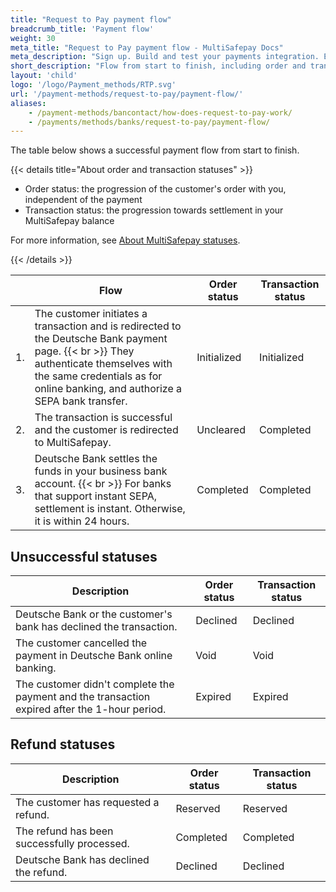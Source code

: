 ```yaml
---
title: "Request to Pay payment flow"
breadcrumb_title: 'Payment flow'
weight: 30
meta_title: "Request to Pay payment flow - MultiSafepay Docs"
meta_description: "Sign up. Build and test your payments integration. Explore our products and services. Use our API reference, SDKs, and wrappers. Get support."
short_description: "Flow from start to finish, including order and transaction status changes"
layout: 'child'
logo: '/logo/Payment_methods/RTP.svg'
url: '/payment-methods/request-to-pay/payment-flow/'
aliases: 
    - /payment-methods/bancontact/how-does-request-to-pay-work/
    - /payments/methods/banks/request-to-pay/payment-flow/
---
```


The table below shows a successful payment flow from start to finish.  

{{< details title="About order and transaction statuses" >}}

- Order status: the progression of the customer's order with you, independent of the payment
- Transaction status: the progression towards settlement in your MultiSafepay balance

For more information, see [About MultiSafepay statuses](/payments/multisafepay-statuses/).

{{< /details >}}

|   | Flow | Order status | Transaction status |
|---|---|---|---|
| 1. | The customer initiates a transaction and is redirected to the Deutsche Bank payment page. {{< br >}} They authenticate themselves with the same credentials as for online banking, and authorize a SEPA bank transfer. | Initialized | Initialized |
| 2. | The transaction is successful and the customer is redirected to MultiSafepay. | Uncleared  | Completed |
| 3. | Deutsche Bank settles the funds in your business bank account. {{< br >}} For banks that support instant SEPA, settlement is instant. Otherwise, it is within 24 hours.  | Completed | Completed |

## Unsuccessful statuses

| Description | Order status | Transaction status |
|---|---|---|
| Deutsche Bank or the customer's bank has declined the transaction. | Declined | Declined   |
| The customer cancelled the payment in Deutsche Bank online banking. | Void | Void |
| The customer didn't complete the payment and the transaction expired after the 1-hour period. | Expired | Expired |

## Refund statuses

| Description | Order status | Transaction status |
|---|---|---|
| The customer has requested a refund. | Reserved | Reserved |
| The refund has been successfully processed. | Completed | Completed |
| Deutsche Bank has declined the refund. | Declined | Declined |


        



